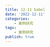 ```yaml
---
title: 12-11 babel
date: '2022-12-11'
categories:
    - 案例研究
tags:
    - 案例研究
publish: true
---
```


<img :src="$withBase('/WechatIMG70.jpeg')" width="width:100%" height="100%" />

语法的转化，是需要配置插件进行转换的

<img :src="$withBase('/WechatIMG71.jpeg')" width="width:100%" height="100%" />

总结：
babel 是一个语法转化器，用于将一些高级的语法转化为 低级的语法，以至于让浏览器识别。

1. `@babel/core` babel 的核心包，负责 编译的工作
2. `@babel/cli` babel 的命令行执行工具
3. `@babel/preset-env` babel 的预设包，已经包含了所有语法转换的插件了

### babel 插件

1. `@babel/plugin-transform-arrow-functions` 转化箭头函数
2. ....等插件
